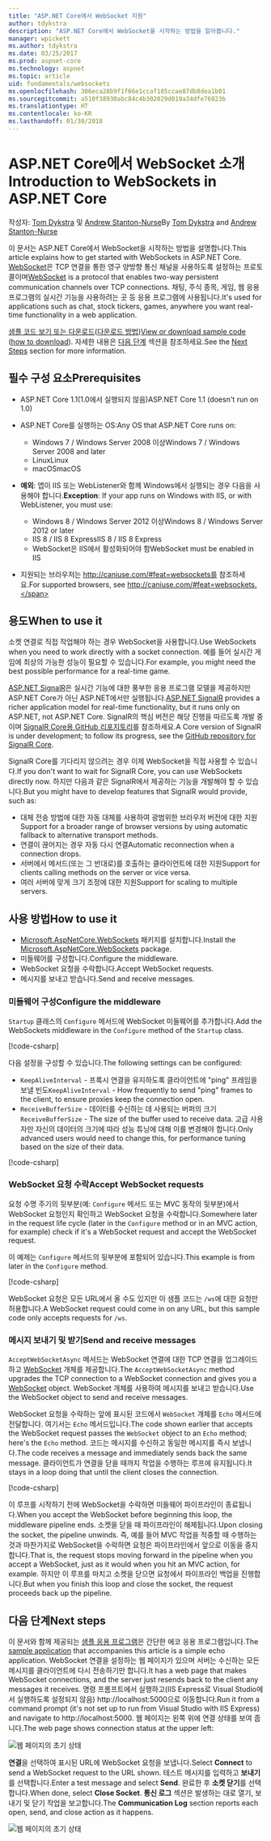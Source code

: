 ```yaml
---
title: "ASP.NET Core에서 WebSocket 지원"
author: tdykstra
description: "ASP.NET Core에서 WebSocket을 시작하는 방법을 알아봅니다."
manager: wpickett
ms.author: tdykstra
ms.date: 03/25/2017
ms.prod: aspnet-core
ms.technology: aspnet
ms.topic: article
uid: fundamentals/websockets
ms.openlocfilehash: 306eca28b9f1f66e1ccaf185ccae87db8dea1b01
ms.sourcegitcommit: a510f38930abc84c4b302029d019a34dfe76823b
ms.translationtype: HT
ms.contentlocale: ko-KR
ms.lasthandoff: 01/30/2018
---
```

# <a name="introduction-to-websockets-in-aspnet-core"></a><span data-ttu-id="b3da0-103">ASP.NET Core에서 WebSocket 소개</span><span class="sxs-lookup"><span data-stu-id="b3da0-103">Introduction to WebSockets in ASP.NET Core</span></span>

<span data-ttu-id="b3da0-104">작성자: [Tom Dykstra](https://github.com/tdykstra) 및 [Andrew Stanton-Nurse](https://github.com/anurse)</span><span class="sxs-lookup"><span data-stu-id="b3da0-104">By [Tom Dykstra](https://github.com/tdykstra) and [Andrew Stanton-Nurse](https://github.com/anurse)</span></span>

<span data-ttu-id="b3da0-105">이 문서는 ASP.NET Core에서 WebSocket을 시작하는 방법을 설명합니다.</span><span class="sxs-lookup"><span data-stu-id="b3da0-105">This article explains how to get started with WebSockets in ASP.NET Core.</span></span> <span data-ttu-id="b3da0-106">[WebSocket](https://wikipedia.org/wiki/WebSocket)은 TCP 연결을 통한 영구 양방향 통신 채널을 사용하도록 설정하는 프로토콜이며</span><span class="sxs-lookup"><span data-stu-id="b3da0-106">[WebSocket](https://wikipedia.org/wiki/WebSocket) is a protocol that enables two-way persistent communication channels over TCP connections.</span></span> <span data-ttu-id="b3da0-107">채팅, 주식 종목, 게임, 웹 응용 프로그램의 실시간 기능을 사용하려는 곳 등 응용 프로그램에 사용됩니다.</span><span class="sxs-lookup"><span data-stu-id="b3da0-107">It's used for applications such as chat, stock tickers, games, anywhere you want real-time functionality in a web application.</span></span>

<span data-ttu-id="b3da0-108">[샘플 코드 보기 또는 다운로드](https://github.com/aspnet/Docs/tree/master/aspnetcore/fundamentals/websockets/sample)([다운로드 방법](xref:tutorials/index#how-to-download-a-sample))</span><span class="sxs-lookup"><span data-stu-id="b3da0-108">[View or download sample code](https://github.com/aspnet/Docs/tree/master/aspnetcore/fundamentals/websockets/sample) ([how to download](xref:tutorials/index#how-to-download-a-sample)).</span></span> <span data-ttu-id="b3da0-109">자세한 내용은 [다음 단계](#next-steps) 섹션을 참조하세요.</span><span class="sxs-lookup"><span data-stu-id="b3da0-109">See the [Next Steps](#next-steps) section for more information.</span></span>


## <a name="prerequisites"></a><span data-ttu-id="b3da0-110">필수 구성 요소</span><span class="sxs-lookup"><span data-stu-id="b3da0-110">Prerequisites</span></span>

* <span data-ttu-id="b3da0-111">ASP.NET Core 1.1(1.0에서 실행되지 않음)</span><span class="sxs-lookup"><span data-stu-id="b3da0-111">ASP.NET Core 1.1 (doesn't run on 1.0)</span></span>
* <span data-ttu-id="b3da0-112">ASP.NET Core를 실행하는 OS:</span><span class="sxs-lookup"><span data-stu-id="b3da0-112">Any OS that ASP.NET Core runs on:</span></span>
  
  * <span data-ttu-id="b3da0-113">Windows 7 / Windows Server 2008 이상</span><span class="sxs-lookup"><span data-stu-id="b3da0-113">Windows 7 / Windows Server 2008 and later</span></span>
  * <span data-ttu-id="b3da0-114">Linux</span><span class="sxs-lookup"><span data-stu-id="b3da0-114">Linux</span></span>
  * <span data-ttu-id="b3da0-115">macOS</span><span class="sxs-lookup"><span data-stu-id="b3da0-115">macOS</span></span>

* <span data-ttu-id="b3da0-116">**예외**: 앱이 IIS 또는 WebListener와 함께 Windows에서 실행되는 경우 다음을 사용해야 합니다.</span><span class="sxs-lookup"><span data-stu-id="b3da0-116">**Exception**: If your app runs on Windows with IIS, or with WebListener, you must use:</span></span>

  * <span data-ttu-id="b3da0-117">Windows 8 / Windows Server 2012 이상</span><span class="sxs-lookup"><span data-stu-id="b3da0-117">Windows 8 / Windows Server 2012 or later</span></span>
  * <span data-ttu-id="b3da0-118">IIS 8 / IIS 8 Express</span><span class="sxs-lookup"><span data-stu-id="b3da0-118">IIS 8 / IIS 8 Express</span></span>
  * <span data-ttu-id="b3da0-119">WebSocket은 IIS에서 활성화되어야 함</span><span class="sxs-lookup"><span data-stu-id="b3da0-119">WebSocket must be enabled in IIS</span></span>

* <span data-ttu-id="b3da0-120">지원되는 브라우저는 http://caniuse.com/#feat=websockets를 참조하세요.</span><span class="sxs-lookup"><span data-stu-id="b3da0-120">For supported browsers, see http://caniuse.com/#feat=websockets.</span></span>

## <a name="when-to-use-it"></a><span data-ttu-id="b3da0-121">용도</span><span class="sxs-lookup"><span data-stu-id="b3da0-121">When to use it</span></span>

<span data-ttu-id="b3da0-122">소켓 연결로 직접 작업해야 하는 경우 WebSocket을 사용합니다.</span><span class="sxs-lookup"><span data-stu-id="b3da0-122">Use WebSockets when you need to work directly with a socket connection.</span></span> <span data-ttu-id="b3da0-123">예를 들어 실시간 게임에 최상의 가능한 성능이 필요할 수 있습니다.</span><span class="sxs-lookup"><span data-stu-id="b3da0-123">For example, you might need the best possible performance for a real-time game.</span></span>

<span data-ttu-id="b3da0-124">[ASP.NET SignalR](https://docs.microsoft.com/aspnet/signalr/overview/getting-started/introduction-to-signalr)은 실시간 기능에 대한 풍부한 응용 프로그램 모델을 제공하지만 ASP.NET Core가 아닌 ASP.NET에서만 실행됩니다.</span><span class="sxs-lookup"><span data-stu-id="b3da0-124">[ASP.NET SignalR](https://docs.microsoft.com/aspnet/signalr/overview/getting-started/introduction-to-signalr) provides a richer application model for real-time functionality, but it runs only on ASP.NET, not ASP.NET Core.</span></span> <span data-ttu-id="b3da0-125">SignalR의 핵심 버전은 해당 진행을 따르도록 개발 중이며 [SignalR Core용 GitHub 리포지토리](https://github.com/aspnet/SignalR)를 참조하세요.</span><span class="sxs-lookup"><span data-stu-id="b3da0-125">A Core version of SignalR is under development; to follow its progress, see the [GitHub repository for SignalR Core](https://github.com/aspnet/SignalR).</span></span>

<span data-ttu-id="b3da0-126">SignalR Core를 기다리지 않으려는 경우 이제 WebSocket을 직접 사용할 수 있습니다.</span><span class="sxs-lookup"><span data-stu-id="b3da0-126">If you don't want to wait for SignalR Core, you can use WebSockets directly now.</span></span> <span data-ttu-id="b3da0-127">하지만 다음과 같은 SignalR에서 제공하는 기능을 개발해야 할 수 있습니다.</span><span class="sxs-lookup"><span data-stu-id="b3da0-127">But you might have to develop features that SignalR would provide, such as:</span></span>

* <span data-ttu-id="b3da0-128">대체 전송 방법에 대한 자동 대체를 사용하여 광범위한 브라우저 버전에 대한 지원</span><span class="sxs-lookup"><span data-stu-id="b3da0-128">Support for a broader range of browser versions by using automatic fallback to alternative transport methods.</span></span>
* <span data-ttu-id="b3da0-129">연결이 끊어지는 경우 자동 다시 연결</span><span class="sxs-lookup"><span data-stu-id="b3da0-129">Automatic reconnection when a connection drops.</span></span>
* <span data-ttu-id="b3da0-130">서버에서 메서드(또는 그 반대로)를 호출하는 클라이언트에 대한 지원</span><span class="sxs-lookup"><span data-stu-id="b3da0-130">Support for clients calling methods on the server or vice versa.</span></span>
* <span data-ttu-id="b3da0-131">여러 서버에 맞게 크기 조정에 대한 지원</span><span class="sxs-lookup"><span data-stu-id="b3da0-131">Support for scaling to multiple servers.</span></span>

## <a name="how-to-use-it"></a><span data-ttu-id="b3da0-132">사용 방법</span><span class="sxs-lookup"><span data-stu-id="b3da0-132">How to use it</span></span>

* <span data-ttu-id="b3da0-133">[Microsoft.AspNetCore.WebSockets](https://www.nuget.org/packages/Microsoft.AspNetCore.WebSockets/) 패키지를 설치합니다.</span><span class="sxs-lookup"><span data-stu-id="b3da0-133">Install the [Microsoft.AspNetCore.WebSockets](https://www.nuget.org/packages/Microsoft.AspNetCore.WebSockets/) package.</span></span>
* <span data-ttu-id="b3da0-134">미들웨어를 구성합니다.</span><span class="sxs-lookup"><span data-stu-id="b3da0-134">Configure the middleware.</span></span>
* <span data-ttu-id="b3da0-135">WebSocket 요청을 수락합니다.</span><span class="sxs-lookup"><span data-stu-id="b3da0-135">Accept WebSocket requests.</span></span>
* <span data-ttu-id="b3da0-136">메시지를 보내고 받습니다.</span><span class="sxs-lookup"><span data-stu-id="b3da0-136">Send and receive messages.</span></span>

### <a name="configure-the-middleware"></a><span data-ttu-id="b3da0-137">미들웨어 구성</span><span class="sxs-lookup"><span data-stu-id="b3da0-137">Configure the middleware</span></span>

<span data-ttu-id="b3da0-138">`Startup` 클래스의 `Configure` 메서드에 WebSocket 미들웨어를 추가합니다.</span><span class="sxs-lookup"><span data-stu-id="b3da0-138">Add the WebSockets middleware in the `Configure` method of the `Startup` class.</span></span>

[!code-csharp[](websockets/sample/Startup.cs?name=UseWebSockets)]

<span data-ttu-id="b3da0-139">다음 설정을 구성할 수 있습니다.</span><span class="sxs-lookup"><span data-stu-id="b3da0-139">The following settings can be configured:</span></span>

* <span data-ttu-id="b3da0-140">`KeepAliveInterval` - 프록시 연결을 유지하도록 클라이언트에 "ping" 프레임을 보낼 빈도</span><span class="sxs-lookup"><span data-stu-id="b3da0-140">`KeepAliveInterval` - How frequently to send "ping" frames to the client, to ensure proxies keep the connection open.</span></span>
* <span data-ttu-id="b3da0-141">`ReceiveBufferSize` - 데이터를 수신하는 데 사용되는 버퍼의 크기</span><span class="sxs-lookup"><span data-stu-id="b3da0-141">`ReceiveBufferSize` - The size of the buffer used to receive data.</span></span> <span data-ttu-id="b3da0-142">고급 사용자만 자신의 데이터의 크기에 따라 성능 튜닝에 대해 이를 변경해야 합니다.</span><span class="sxs-lookup"><span data-stu-id="b3da0-142">Only advanced users would need to change this, for performance tuning based on the size of their data.</span></span>

[!code-csharp[](websockets/sample/Startup.cs?name=UseWebSocketsOptions)]

### <a name="accept-websocket-requests"></a><span data-ttu-id="b3da0-143">WebSocket 요청 수락</span><span class="sxs-lookup"><span data-stu-id="b3da0-143">Accept WebSocket requests</span></span>

<span data-ttu-id="b3da0-144">요청 수명 주기의 뒷부분(예: `Configure` 메서드 또는 MVC 동작의 뒷부분)에서 WebSocket 요청인지 확인하고 WebSocket 요청을 수락합니다.</span><span class="sxs-lookup"><span data-stu-id="b3da0-144">Somewhere later in the request life cycle (later in the `Configure` method or in an MVC action, for example) check if it's a WebSocket request and accept the WebSocket request.</span></span>

<span data-ttu-id="b3da0-145">이 예제는 `Configure` 메서드의 뒷부분에 포함되어 있습니다.</span><span class="sxs-lookup"><span data-stu-id="b3da0-145">This example is from later in the `Configure` method.</span></span>

[!code-csharp[](websockets/sample/Startup.cs?name=AcceptWebSocket&highlight=7)]

<span data-ttu-id="b3da0-146">WebSocket 요청은 모든 URL에서 올 수도 있지만 이 샘플 코드는 `/ws`에 대한 요청만 허용합니다.</span><span class="sxs-lookup"><span data-stu-id="b3da0-146">A WebSocket request could come in on any URL, but this sample code only accepts requests for `/ws`.</span></span>

### <a name="send-and-receive-messages"></a><span data-ttu-id="b3da0-147">메시지 보내기 및 받기</span><span class="sxs-lookup"><span data-stu-id="b3da0-147">Send and receive messages</span></span>

<span data-ttu-id="b3da0-148">`AcceptWebSocketAsync` 메서드는 WebSocket 연결에 대한 TCP 연결을 업그레이드하고 [WebSocket](https://docs.microsoft.com/dotnet/core/api/system.net.websockets.websocket) 개체를 제공합니다.</span><span class="sxs-lookup"><span data-stu-id="b3da0-148">The `AcceptWebSocketAsync` method upgrades the TCP connection to a WebSocket connection and gives you a [WebSocket](https://docs.microsoft.com/dotnet/core/api/system.net.websockets.websocket) object.</span></span> <span data-ttu-id="b3da0-149">WebSocket 개체를 사용하여 메시지를 보내고 받습니다.</span><span class="sxs-lookup"><span data-stu-id="b3da0-149">Use the WebSocket object to send and receive messages.</span></span>

<span data-ttu-id="b3da0-150">WebSocket 요청을 수락하는 앞에 표시된 코드에서 `WebSocket` 개체를 `Echo` 메서드에 전달합니다. 여기서는 `Echo` 메서드입니다.</span><span class="sxs-lookup"><span data-stu-id="b3da0-150">The code shown earlier that accepts the WebSocket request passes the `WebSocket` object to an `Echo` method; here's the `Echo` method.</span></span> <span data-ttu-id="b3da0-151">코드는 메시지를 수신하고 동일한 메시지를 즉시 보냅니다.</span><span class="sxs-lookup"><span data-stu-id="b3da0-151">The code receives a message and immediately sends back the same message.</span></span> <span data-ttu-id="b3da0-152">클라이언트가 연결을 닫을 때까지 작업을 수행하는 루프에 유지됩니다.</span><span class="sxs-lookup"><span data-stu-id="b3da0-152">It stays in a loop doing that until the client closes the connection.</span></span> 

[!code-csharp[](websockets/sample/Startup.cs?name=Echo)]

<span data-ttu-id="b3da0-153">이 루프를 시작하기 전에 WebSocket을 수락하면 미들웨어 파이프라인이 종료됩니다.</span><span class="sxs-lookup"><span data-stu-id="b3da0-153">When you accept the WebSocket before beginning this loop, the middleware pipeline ends.</span></span>  <span data-ttu-id="b3da0-154">소켓을 닫을 때 파이프라인이 해제됩니다.</span><span class="sxs-lookup"><span data-stu-id="b3da0-154">Upon closing the socket, the pipeline unwinds.</span></span> <span data-ttu-id="b3da0-155">즉, 예를 들어 MVC 작업을 적중할 때 수행하는 것과 마찬가지로 WebSocket을 수락하면 요청은 파이프라인에서 앞으로 이동을 중지합니다.</span><span class="sxs-lookup"><span data-stu-id="b3da0-155">That is, the request stops moving forward in the pipeline when you accept a WebSocket, just as it would when you hit an MVC action, for example.</span></span>  <span data-ttu-id="b3da0-156">하지만 이 루프를 마치고 소켓을 닫으면 요청에서 파이프라인 백업을 진행합니다.</span><span class="sxs-lookup"><span data-stu-id="b3da0-156">But when you finish this loop and close the socket, the request proceeds back up the pipeline.</span></span>

## <a name="next-steps"></a><span data-ttu-id="b3da0-157">다음 단계</span><span class="sxs-lookup"><span data-stu-id="b3da0-157">Next steps</span></span>

<span data-ttu-id="b3da0-158">이 문서와 함께 제공되는 [샘플 응용 프로그램](https://github.com/aspnet/Docs/tree/master/aspnetcore/fundamentals/websockets/sample)은 간단한 에코 응용 프로그램입니다.</span><span class="sxs-lookup"><span data-stu-id="b3da0-158">The [sample application](https://github.com/aspnet/Docs/tree/master/aspnetcore/fundamentals/websockets/sample) that accompanies this article is a simple echo application.</span></span> <span data-ttu-id="b3da0-159">WebSocket 연결을 설정하는 웹 페이지가 있으며 서버는 수신하는 모든 메시지를 클라이언트에 다시 전송하기만 합니다.</span><span class="sxs-lookup"><span data-stu-id="b3da0-159">It has a web page that makes WebSocket connections, and the server just resends back to the client any messages it receives.</span></span> <span data-ttu-id="b3da0-160">명령 프롬프트에서 실행하고(IIS Express로 Visual Studio에서 실행하도록 설정되지 않음) http://localhost:5000으로 이동합니다.</span><span class="sxs-lookup"><span data-stu-id="b3da0-160">Run it from a command prompt (it's not set up to run from Visual Studio with IIS Express) and navigate to http://localhost:5000.</span></span> <span data-ttu-id="b3da0-161">웹 페이지는 왼쪽 위에 연결 상태를 보여 줍니다.</span><span class="sxs-lookup"><span data-stu-id="b3da0-161">The web page shows connection status at the upper left:</span></span>

![웹 페이지의 초기 상태](websockets/_static/start.png)

<span data-ttu-id="b3da0-163">**연결**을 선택하여 표시된 URL에 WebSocket 요청을 보냅니다.</span><span class="sxs-lookup"><span data-stu-id="b3da0-163">Select **Connect** to send a WebSocket request to the URL shown.</span></span>  <span data-ttu-id="b3da0-164">테스트 메시지를 입력하고 **보내기**를 선택합니다.</span><span class="sxs-lookup"><span data-stu-id="b3da0-164">Enter a test message and select **Send**.</span></span> <span data-ttu-id="b3da0-165">완료한 후 **소켓 닫기**를 선택합니다.</span><span class="sxs-lookup"><span data-stu-id="b3da0-165">When done, select **Close Socket**.</span></span> <span data-ttu-id="b3da0-166">**통신 로그** 섹션은 발생하는 대로 열기, 보내기 및 닫기 작업을 보고합니다.</span><span class="sxs-lookup"><span data-stu-id="b3da0-166">The **Communication Log** section reports each open, send, and close action as it happens.</span></span>

![웹 페이지의 초기 상태](websockets/_static/end.png)

